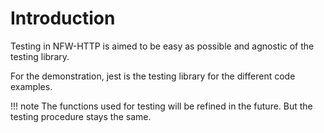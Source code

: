 # Introduction

Testing in NFW-HTTP is aimed to be easy as possible and agnostic of the testing library.

For the demonstration, jest is the testing library for the different code examples.

!!! note
    The functions used for testing will be refined in the future. But the testing procedure stays the same.
